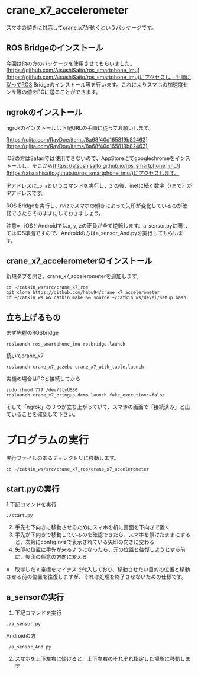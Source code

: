 # crane_x7_accelerometer
スマホの傾きに対応してcrane_x7が動くというパッケージです。

## ROS Bridgeのインストール
今回は他の方のパッケージを使用させてもらいました。
[https://github.com/AtsushiSaito/ros_smartphone_imu](https://github.com/AtsushiSaito/ros_smartphone_imu)にアクセスし、手順に従ってROS Bridgeのインストール等を行います。これによりスマホの加速度センサ等の値をPCに送ることができます。

## ngrokのインストール
ngrokのインストールは下記URLの手順に従ってお願いします。

[https://qiita.com/RayDoe/items/8a68f40d165819b82463](https://qiita.com/RayDoe/items/8a68f40d165819b82463)

iOSの方はSafariでは使用できないので、AppStoreにてgooglechromeをインストールし、そこから[https://atsushisaito.github.io/ros_smartphone_imu/](https://atsushisaito.github.io/ros_smartphone_imu/)にアクセスします。

IPアドレスは`ip a`というコマンドを実行し、2:の後、inetに続く数字（/まで）がIPアドレスです。

ROS Bridgeを実行し、rvizでスマホの傾きによって矢印が変化しているのが確認できたらそのままにしておきましょう。

注意※ : iOSとAndroidではx, y, zの正負が全て逆転します。a_sensor.pyに関してはiOS準拠ですので、Androidの方はa_sensor_And.pyを実行してもらいます。

## crane_x7_accelerometerのインストール
新規タブを開き、crane_x7_accelerometerを追加します。
```
cd ~/catkin_ws/src/crane_x7_ros
git clone https://github.com/habu94/crane_x7_accelerometer
cd ~/catkin_ws && catkin_make && source ~/catkin_ws/devel/setup.bash
```

## 立ち上げるもの

まず先程のROSbridge
```
roslaunch ros_smartphone_imu rosbridge.launch
```
続いてcrane_x7
```
roslaunch crane_x7_gazebo crane_x7_with_table.launch
```
実機の場合はPCと接続してから
```
sudo chmod 777 /dev/ttyUSB0
roslaunch crane_x7_bringup demo.launch fake_execution:=false
```
そして「ngrok」の３つが立ち上がっていて、スマホの画面で「接続済み」と出ていることを確認して下さい。

# プログラムの実行
実行ファイルのあるディレクトリに移動します。
```
cd ~/catkin_ws/src/crane_x7_ros/crane_x7_accelerometer
```
## start.pyの実行

1.下記コマンドを実行
```
./start.py
```
2. 手先を下向きに移動させるためにスマホを机に画面を下向きで置く
3. 手先が下向きで移動しているのを確認できたら、スマホを傾けたままにすると、次第にconfig.rvizで表示されている矢印の向きに変わる
4. 矢印の位置に手先が来るようになったら、元の位置と往復しようとする前に、矢印の任意の方向に変える

※　取得したｘ座標をマイナスで代入しており、移動させたい目的の位置と移動させる前の位置を往復しますが、それは処理を終了させないための仕様です。

## a_sensorの実行

1. 下記コマンドを実行
```
./a_sensor.py
```
Androidの方
```
./a_sensor_And.py
```
2. スマホを上下左右に傾けると、上下左右のそれぞれ指定した場所に移動します
